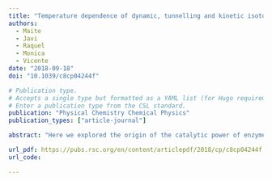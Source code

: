 ```yaml
---
title: "Temperature dependence of dynamic, tunnelling and kinetic isotope effects in formate dehydrogenase"
authors:
  - Maite
  - Javi
  - Raquel
  - Monica
  - Vicente
date: "2018-09-18"
doi: "10.1039/c8cp04244f"

# Publication type.
# Accepts a single type but formatted as a YAML list (for Hugo requirements).
# Enter a publication type from the CSL standard.
publication: "Physical Chemistry Chemical Physics"
publication_types: ["article-journal"]

abstract: "Here we explored the origin of the catalytic power of enzymes, focusing on the controversial role of protein dynamics in enzymatic catalysis. Specifically, we studied the hydride transfer step in the formate dehydrogenase (FDH EC 1.2.1.2) enzyme using molecular dynamics (MD) simulations with quantum mechanics/molecular mechanics (QM/MM) potentials. Our goal was to investigate potential correlations between protein dynamics, tunneling effects, and the rate constant. We computed the temperature dependence of kinetic isotope effects (KIEs), a key experimental and computational test to address this debate, and compared our results with previous experimental data. We found that the classical mechanical free energy barrier and the number of recrossing trajectories is temperature-independent, while quantum vibrational corrections and tunneling effects exhibit a slight temperature dependence within the range of 5 - 45 °C. The computed primary KIEs showed excellent agreement with experimental data and were nearly temperature-independent within standard deviations, with the modest temperature dependence attributed solely to quantum vibrational corrections. Additionally, we analyzed collective variables such as the electrostatic potential and the electric field created by the protein on key atoms involved in the reaction. These results confirmed that while the protein is well preorganized, specific changes occur along the reaction that facilitate hydride transfer and product release. These changes are defined by coordinates that form part of the real reaction coordinate."

url_pdf: https://pubs.rsc.org/en/content/articlepdf/2018/cp/c8cp04244f
url_code: 

---
```

